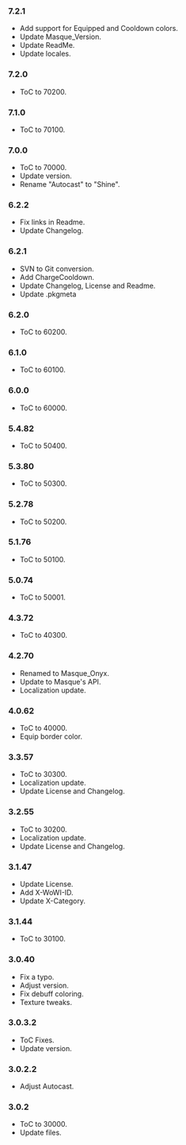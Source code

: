 ### 7.2.1 ###

- Add support for Equipped and Cooldown colors.
- Update Masque_Version.
- Update ReadMe.
- Update locales.

### 7.2.0 ###

- ToC to 70200.

### 7.1.0 ###

- ToC to 70100.

### 7.0.0 ###

- ToC to 70000.
- Update version.
- Rename "Autocast" to "Shine".

### 6.2.2 ###

- Fix links in Readme.
- Update Changelog.

### 6.2.1 ###

- SVN to Git conversion.
- Add ChargeCooldown.
- Update Changelog, License and Readme.
- Update .pkgmeta

### 6.2.0 ###

- ToC to 60200.

### 6.1.0 ###

- ToC to 60100.

### 6.0.0 ###

- ToC to 60000.

### 5.4.82 ###

- ToC to 50400.

### 5.3.80 ###

- ToC to 50300.

### 5.2.78 ###

- ToC to 50200.

### 5.1.76 ###

- ToC to 50100.

### 5.0.74 ###

- ToC to 50001.

### 4.3.72 ###

- ToC to 40300.

### 4.2.70 ###

- Renamed to Masque_Onyx.
- Update to Masque's API.
- Localization update.

### 4.0.62 ###

- ToC to 40000.
- Equip border color.

### 3.3.57 ###

- ToC to 30300.
- Localization update.
- Update License and Changelog.

### 3.2.55 ###

- ToC to 30200.
- Localization update.
- Update License and Changelog.

### 3.1.47 ###

- Update License.
- Add X-WoWI-ID.
- Update X-Category.

### 3.1.44 ###

- ToC to 30100.

### 3.0.40 ###

- Fix a typo.
- Adjust version.
- Fix debuff coloring.
- Texture tweaks.

### 3.0.3.2 ###

- ToC Fixes.
- Update version.

### 3.0.2.2 ###

- Adjust Autocast.

### 3.0.2 ###

- ToC to 30000.
- Update files.
